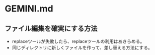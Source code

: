 # GEMINI.md


## ファイル編集を確実にする方法

- replaceツールが失敗したら、replaceツールの利用はあきらめる。
- 同じディレクトリに新しくファイルを作って、差し替える方法にする。

